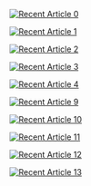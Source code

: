 <a target="_blank" href="https://github-readme-medium-recent-article.vercel.app/medium/@mennashaaban00/0"><img src="https://github-readme-medium-recent-article.vercel.app/medium/@mennashaaban00/0" alt="Recent Article 0"> 

<a target="_blank" href="https://github-readme-medium-recent-article.vercel.app/medium/@mennashaaban00/1"><img src="https://github-readme-medium-recent-article.vercel.app/medium/@mennashaaban00/1" alt="Recent Article 1"> 

  <a target="_blank" href="https://github-readme-medium-recent-article.vercel.app/medium/@mennashaaban00/2"><img src="https://github-readme-medium-recent-article.vercel.app/medium/@mennashaaban00/2" alt="Recent Article 2"> 

<a target="_blank" href="https://github-readme-medium-recent-article.vercel.app/medium/@mennashaaban00/3"><img src="https://github-readme-medium-recent-article.vercel.app/medium/@mennashaaban00/3" alt="Recent Article 3"> 

<a target="_blank" href="https://github-readme-medium-recent-article.vercel.app/medium/@mennashaaban00/4"><img src="https://github-readme-medium-recent-article.vercel.app/medium/@mennashaaban00/4" alt="Recent Article 4"> 
  
  <a target="_blank" href="https://github-readme-medium-recent-article.vercel.app/medium/@mennashaaban00/9"><img src="https://github-readme-medium-recent-article.vercel.app/medium/@mennashaaban00/9" alt="Recent Article 9"> 

<a target="_blank" href="https://github-readme-medium-recent-article.vercel.app/medium/@mennashaaban00/10"><img src="https://github-readme-medium-recent-article.vercel.app/medium/@mennashaaban00/10" alt="Recent Article 10"> 

<a target="_blank" href="https://github-readme-medium-recent-article.vercel.app/medium/@mennashaaban00/11"><img src="https://github-readme-medium-recent-article.vercel.app/medium/@mennashaaban00/11" alt="Recent Article 11"> 

<a target="_blank" href="https://github-readme-medium-recent-article.vercel.app/medium/@mennashaaban00/12"><img src="https://github-readme-medium-recent-article.vercel.app/medium/@mennashaaban00/12" alt="Recent Article 12"> 
 
<a target="_blank" href="https://github-readme-medium-recent-article.vercel.app/medium/@mennashaaban00/13"><img src="https://github-readme-medium-recent-article.vercel.app/medium/@mennashaaban00/13" alt="Recent Article 13"> 


